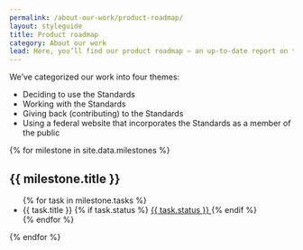 ```yaml
---
permalink: /about-our-work/product-roadmap/
layout: styleguide
title: Product roadmap
category: About our work
lead: Here, you’ll find our product roadmap — an up-to-date report on the work we’re doing.
---
```


<p class="usa-font-lead">We’ve categorized our work into four themes:</p>

<ul class="usa-content-list usa-font-lead">
  <li>Deciding to use the Standards</li>
  <li>Working with the Standards</li>
  <li>Giving back (contributing) to the Standards</li>
  <li>Using a federal website that incorporates the Standards as a member of the public</li>
</ul>

{% for milestone in site.data.milestones %}
<section id="milestone-{{ milestone.id }}">
  <h2>{{ milestone.title }}</h2>
  <ul>
  {% for task in milestone.tasks %}
    <li>
      {{ task.title }}
      {% if task.status %}
          <a class="usa-label label-{{ task.status | slugify }}" href="{{ task.url }}" aria-describedby="tooltip-text-{{ task.title | slugify }}">
            {{ task.status }}
          </a>
      {% endif %}
    </li>
  {% endfor %}
  </ul>
</section>
{% endfor %}
